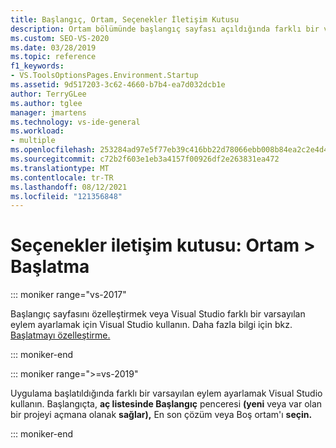 ```yaml
---
title: Başlangıç, Ortam, Seçenekler İletişim Kutusu
description: Ortam bölümünde başlangıç sayfası açıldığında farklı bir varsayılan eylem ayarlamak için Başlangıç sayfasını Visual Studio öğrenin.
ms.custom: SEO-VS-2020
ms.date: 03/28/2019
ms.topic: reference
f1_keywords:
- VS.ToolsOptionsPages.Environment.Startup
ms.assetid: 9d517203-3c62-4660-b7b4-ea7d032dcb1e
author: TerryGLee
ms.author: tglee
manager: jmartens
ms.technology: vs-ide-general
ms.workload:
- multiple
ms.openlocfilehash: 253284ad97e5f77eb39c416bb22d78066ebb008b84ea2c2e4d40f4bd0f9ddce2
ms.sourcegitcommit: c72b2f603e1eb3a4157f00926df2e263831ea472
ms.translationtype: MT
ms.contentlocale: tr-TR
ms.lasthandoff: 08/12/2021
ms.locfileid: "121356848"
---
```

# <a name="options-dialog-box-environment--startup"></a>Seçenekler iletişim kutusu: Ortam \> Başlatma

::: moniker range="vs-2017"

Başlangıç sayfasını özelleştirmek veya Visual Studio farklı bir varsayılan eylem ayarlamak için Visual Studio kullanın. Daha fazla bilgi için bkz. [Başlatmayı özelleştirme.](../../ide/customizing-the-start-page-for-visual-studio.md)

::: moniker-end

::: moniker range=">=vs-2019"

Uygulama başlatıldığında farklı bir varsayılan eylem ayarlamak Visual Studio kullanın. Başlangıçta, **aç listesinde Başlangıç** penceresi **(yeni** veya var olan bir projeyi açmana olanak **sağlar),** En son çözüm veya Boş ortam'ı **seçin.**

::: moniker-end